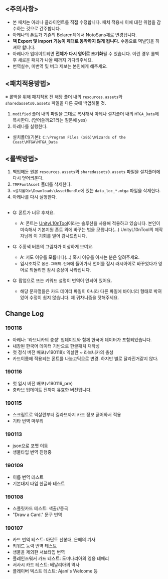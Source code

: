 ﻿## <주의사항>
 * 본 패치는 아레나 클라이언트를 직접 수정합니다. 패치 적용시 이에 대한 위험을 감수하는 것으로 간주합니다.
 * 아레나의 폰트가 기존의 Belaren체에서 NotoSans체로 변경됩니다.
 * **덱 Export 및 Import 기능이 제대로 동작하지 않게 됩니다.** 수동으로 덱빌딩을 하셔야 합니다.
 * 아레나가 업데이트되면 **전체가 다시 영어로 초기화**될 수 있습니다. 이런 경우 롤백 후 새로운 패치가 나올 때까지 기다려주세요.
 * 번역실수, 미번역 및 버그 제보는 본인에게 해주세요.

## <패치적용방법>
※ 롤백을 위해 패치적용 전 해당 폴더 내의 `resources.assets`와 `sharedassets0.assets` 파일을 다른 곳에 백업해둘 것.

 1. `modified` 폴더 내의 파일을 그대로 복사해서 아레나 설치폴더 내의 `MTGA_Data`에 복사한다. (덮어쓸까요?라는 질문에 yes)
 1. 아레나를 실행한다.

 * 설치폴더(기본): `C:\Program Files (x86)\Wizards of the Coast\MTGA\MTGA_Data`

## <롤백방법>
 1. 백업해둔 원본 `resources.assets`와 `sharedassets0.assets` 파일을 설치폴더에 다시 덮어씌운다. 
 1. `TMPFontAsset` 폴더를 삭제한다.
 1. `<설치폴더>\Downloads\AssetBundle`에 있는 `data_loc_*.mtga` 파일을 삭제한다.
 1. 아레나를 다시 실행한다.

 ## <FAQ>
 * Q: 폰트가 너무 후져요.
   * A: 폰트는 [UnityL10nTool](https://github.com/dmc31a42/UnityL10nTool/wiki/Home-ko-KR)이라는 솔루션을 사용해 적용하고 있습니다. 본인이 미숙해서 기본지원 폰트 외에 바꾸는 법을 모릅니다(...) UnityL10nTool의 제작자님께 이 기회를 빌어 감사드립니다.
 
 * Q: 주황색 버튼의 그림자가 이상하게 보여요.
   * A: 저도 이유를 모릅니다(...) 혹시 이유를 아시는 분은 알려주세요.
   * 임시조치로 `옵션-그래픽-언어`에 들어가서 언어를 잠시 러시아어로 바꾸었다가 영어로 되돌리면 잠시 증상이 사라집니다.

 * Q: 팝업으로 뜨는 키워드 설명이 번역이 안되어 있어요.
   * 해당 문자열들은 카드 데이터 파일이 아니라 다른 파일에 바이너리 형태로 박혀있어 수정이 쉽지 않습니다. 제 귀차니즘을 탓해주세요.

## Change Log
### 190118
* 아레나: '라브니카의 충성' 업데이트와 함께 한국어 데이터가 포함되었습니다.
* 내장된 한국어 데이터 기반으로 한글패치 재작성
* 첫 정식 버전 배포(v190118): 익살란 ~ 라브니카의 충성
* 카드이름에 적용되는 폰트를 나눔고딕으로 변경. 하지만 별로 달라진거같지 않다.

### 190116
* 첫 임시 버전 배포(v190116_pre)
* 충라브 업데이트 전까지 유효한 버전입니다.

### 190115
* 스크립트로 익살란부터 길라브까지 카드 정보 긁어와서 적용
* 기타 번역 마무리

### 190113
* json으로 포맷 이동
* 생물타입 번역 진행중

### 190109
* 이름 번역 테스트
* 기본대지 타입 한글화 테스트

### 190108
* 스플릿카드 테스트: 색출//종극
* "Draw a Card." 문구 번역

### 190107
* 카드 번역 테스트: 아단토 선봉대, 은혜의 기사
* 키워드 능력 번역 테스트
* 생물을 제외한 서브타입 번역
* 플레인즈워커 카드 테스트: 도미나리아의 영웅 테페리
* 서사시 카드 테스트: 베날리아의 역사
* 플레이버 텍스트 테스트: Ajani's Welcome 등
